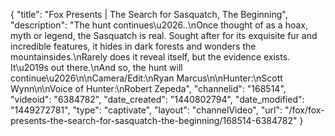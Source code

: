{
    "title": "Fox Presents | The Search for Sasquatch, The Beginning",
    "description": "The hunt continues\u2026..\nOnce thought of as a hoax, myth or legend, the Sasquatch is real. Sought after for its exquisite fur and incredible features, it hides in dark forests and wonders the mountainsides.\nRarely does it reveal itself, but the evidence exists. It\u2019s out there.\nAnd so, the hunt will continue\u2026\n\nCamera\/Edit:\nRyan Marcus\n\nHunter:\nScott Wynn\n\nVoice of Hunter:\nRobert Zepeda",
    "channelid": "168514",
    "videoid": "6384782",
    "date_created": "1440802794",
    "date_modified": "1449272781",
    "type": "captivate",
    "layout": "channelVideo",
    "url": "\/fox\/fox-presents-the-search-for-sasquatch-the-beginning\/168514-6384782"
}